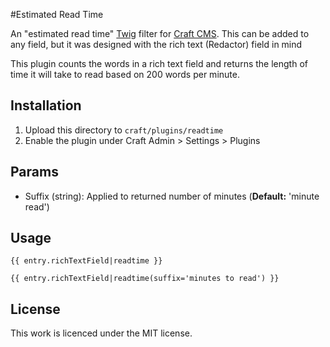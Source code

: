 #Estimated Read Time

An "estimated read time" [Twig](http://twig.sensiolabs.org/) filter for [Craft CMS](http://buildwithcraft.com/). This can be added to any field, but it was designed with the rich text (Redactor) field in mind

This plugin counts the words in a rich text field and returns the length of time it will take to read based on 200 words per minute.

## Installation

1. Upload this directory to `craft/plugins/readtime`
2. Enable the plugin under Craft Admin > Settings > Plugins

## Params

- Suffix (string): Applied to returned number of minutes (**Default:** 'minute read')

## Usage

```
{{ entry.richTextField|readtime }}

{{ entry.richTextField|readtime(suffix='minutes to read') }}
```

## License

This work is licenced under the MIT license.
